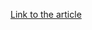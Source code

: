 [Link to the article](https://thehackernews.com/2025/01/ex-cia-analyst-pleads-guilty-to-sharing.html)

